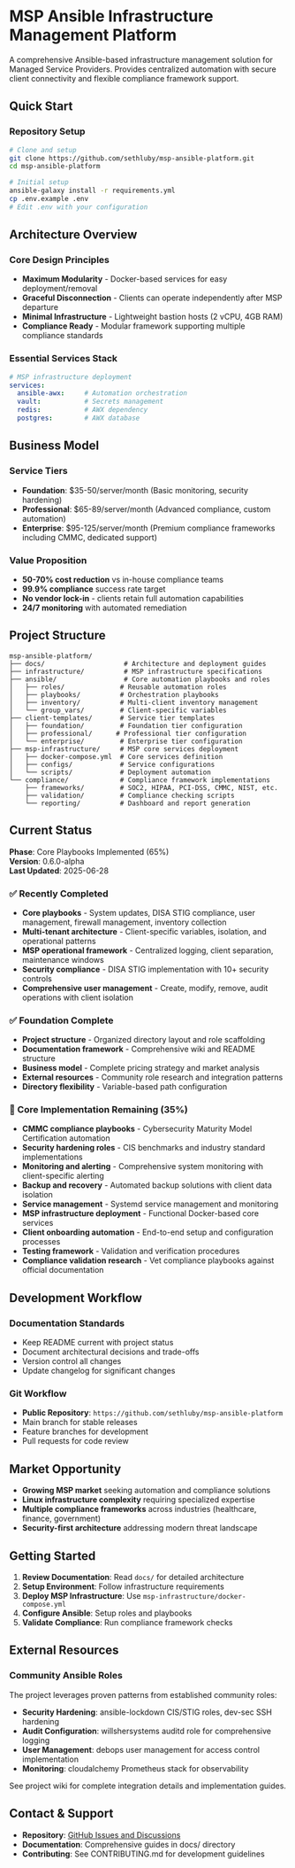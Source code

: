 # MSP Ansible Infrastructure Management Platform

A comprehensive Ansible-based infrastructure management solution for Managed Service Providers. Provides centralized automation with secure client connectivity and flexible compliance framework support.

## Quick Start

### Repository Setup
```bash
# Clone and setup
git clone https://github.com/sethluby/msp-ansible-platform.git
cd msp-ansible-platform

# Initial setup
ansible-galaxy install -r requirements.yml
cp .env.example .env
# Edit .env with your configuration
```

## Architecture Overview

### Core Design Principles
- **Maximum Modularity** - Docker-based services for easy deployment/removal
- **Graceful Disconnection** - Clients can operate independently after MSP departure
- **Minimal Infrastructure** - Lightweight bastion hosts (2 vCPU, 4GB RAM)
- **Compliance Ready** - Modular framework supporting multiple compliance standards

### Essential Services Stack
```yaml
# MSP infrastructure deployment
services:
  ansible-awx:     # Automation orchestration
  vault:           # Secrets management  
  redis:           # AWX dependency
  postgres:        # AWX database
```

## Business Model

### Service Tiers
- **Foundation**: $35-50/server/month (Basic monitoring, security hardening)
- **Professional**: $65-89/server/month (Advanced compliance, custom automation)  
- **Enterprise**: $95-125/server/month (Premium compliance frameworks including CMMC, dedicated support)

### Value Proposition
- **50-70% cost reduction** vs in-house compliance teams
- **99.9% compliance** success rate target
- **No vendor lock-in** - clients retain full automation capabilities
- **24/7 monitoring** with automated remediation

## Project Structure

```
msp-ansible-platform/
├── docs/                    # Architecture and deployment guides
├── infrastructure/          # MSP infrastructure specifications
├── ansible/                 # Core automation playbooks and roles
│   ├── roles/              # Reusable automation roles
│   ├── playbooks/          # Orchestration playbooks
│   ├── inventory/          # Multi-client inventory management
│   └── group_vars/         # Client-specific variables
├── client-templates/       # Service tier templates
│   ├── foundation/         # Foundation tier configuration
│   ├── professional/      # Professional tier configuration  
│   └── enterprise/         # Enterprise tier configuration
├── msp-infrastructure/     # MSP core services deployment
│   ├── docker-compose.yml  # Core services definition
│   ├── configs/            # Service configurations
│   └── scripts/            # Deployment automation
└── compliance/             # Compliance framework implementations
    ├── frameworks/         # SOC2, HIPAA, PCI-DSS, CMMC, NIST, etc.
    ├── validation/         # Compliance checking scripts
    └── reporting/          # Dashboard and report generation
```

## Current Status

**Phase**: Core Playbooks Implemented (65%)  
**Version**: 0.6.0-alpha  
**Last Updated**: 2025-06-28

### ✅ Recently Completed
- **Core playbooks** - System updates, DISA STIG compliance, user management, firewall management, inventory collection
- **Multi-tenant architecture** - Client-specific variables, isolation, and operational patterns
- **MSP operational framework** - Centralized logging, client separation, maintenance windows
- **Security compliance** - DISA STIG implementation with 10+ security controls
- **Comprehensive user management** - Create, modify, remove, audit operations with client isolation

### ✅ Foundation Complete
- **Project structure** - Organized directory layout and role scaffolding
- **Documentation framework** - Comprehensive wiki and README structure  
- **Business model** - Complete pricing strategy and market analysis
- **External resources** - Community role research and integration patterns
- **Directory flexibility** - Variable-based path configuration

### 🔄 Core Implementation Remaining (35%)
- **CMMC compliance playbooks** - Cybersecurity Maturity Model Certification automation
- **Security hardening roles** - CIS benchmarks and industry standard implementations
- **Monitoring and alerting** - Comprehensive system monitoring with client-specific alerting
- **Backup and recovery** - Automated backup solutions with client data isolation
- **Service management** - Systemd service management and monitoring
- **MSP infrastructure deployment** - Functional Docker-based core services
- **Client onboarding automation** - End-to-end setup and configuration processes
- **Testing framework** - Validation and verification procedures
- **Compliance validation research** - Vet compliance playbooks against official documentation

## Development Workflow

### Documentation Standards
- Keep README current with project status
- Document architectural decisions and trade-offs
- Version control all changes
- Update changelog for significant changes

### Git Workflow
- **Public Repository**: `https://github.com/sethluby/msp-ansible-platform`
- Main branch for stable releases
- Feature branches for development
- Pull requests for code review

## Market Opportunity

- **Growing MSP market** seeking automation and compliance solutions
- **Linux infrastructure complexity** requiring specialized expertise
- **Multiple compliance frameworks** across industries (healthcare, finance, government)
- **Security-first architecture** addressing modern threat landscape

## Getting Started

1. **Review Documentation**: Read `docs/` for detailed architecture
2. **Setup Environment**: Follow infrastructure requirements
3. **Deploy MSP Infrastructure**: Use `msp-infrastructure/docker-compose.yml`
4. **Configure Ansible**: Setup roles and playbooks
5. **Validate Compliance**: Run compliance framework checks

## External Resources

### Community Ansible Roles
The project leverages proven patterns from established community roles:
- **Security Hardening**: ansible-lockdown CIS/STIG roles, dev-sec SSH hardening
- **Audit Configuration**: willshersystems auditd role for comprehensive logging
- **User Management**: debops user management for access control implementation
- **Monitoring**: cloudalchemy Prometheus stack for observability

See project wiki for complete integration details and implementation guides.

## Contact & Support

- **Repository**: [GitHub Issues and Discussions](https://github.com/sethluby/msp-ansible-platform)
- **Documentation**: Comprehensive guides in docs/ directory
- **Contributing**: See CONTRIBUTING.md for development guidelines